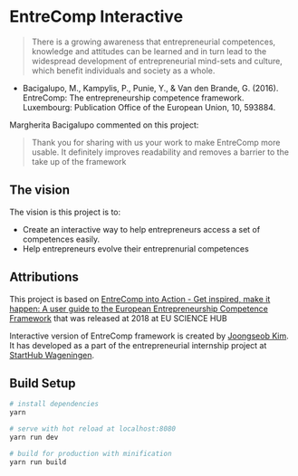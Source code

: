 # EntreComp Interactive
> There is a growing awareness that entrepreneurial competences, knowledge and attitudes can be learned and in turn lead to the widespread development of entrepreneurial mind-sets and culture, which benefit individuals and society as a whole.
- Bacigalupo, M., Kampylis, P., Punie, Y., & Van den Brande, G. (2016). EntreComp: The entrepreneurship competence framework. Luxembourg: Publication Office of the European Union, 10, 593884.

Margherita Bacigalupo commented on this project:
> Thank you for sharing with us your work to make EntreComp more usable. It definitely improves readability and removes a barrier to the take up of the framework

## The vision
 The vision is this project is to:
 - Create an interactive way to help entrepreneurs access a set of competences easily.
 - Help entrepreneurs evolve their entreprenurial competences

## Attributions

 This project is based on [EntreComp into Action - Get inspired, make it happen: A user guide to the European Entrepreneurship Competence Framework](https://ec.europa.eu/jrc/en/publication/eur-scientific-and-technical-research-reports/entrecomp-action-get-inspired-make-it-happen-user-guide-european-entrepreneurship-competence)
 that was released at 2018 at EU SCIENCE HUB

 Interactive version of EntreComp framework is created by [Joongseob Kim](https://www.linkedin.com/in/joongseob-kim). It has developed as a part of the entrepreneurial internship project at [StartHub Wageningen](https://www.starthubwageningen.nl).


## Build Setup

``` bash
# install dependencies
yarn

# serve with hot reload at localhost:8080
yarn run dev

# build for production with minification
yarn run build
```
